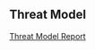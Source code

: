 ## Threat Model 


[Threat Model Report](http://htmlpreview.github.com/?https://github.com/iambst/CYBR8420_Titans_SA_Project/blob/master/Files/DFD1-level%201.htm)


